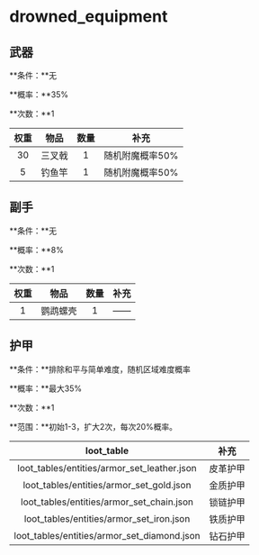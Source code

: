# drowned_equipment

## 武器

**条件：**无

**概率：**35%

**次数：**1

| 权重 |  物品  | 数量 |      补充       |
| :--: | :----: | :--: | :-------------: |
|  30  | 三叉戟 |  1   | 随机附魔概率50% |
|  5   | 钓鱼竿 |  1   | 随机附魔概率50% |



## 副手

**条件：**无

**概率：**8%

**次数：**1

| 权重 |   物品   | 数量 | 补充 |
| :--: | :------: | :--: | :--: |
|  1   | 鹦鹉螺壳 |  1   |  ——  |



## 护甲

**条件：**排除和平与简单难度，随机区域难度概率

**概率：**最大35%

**次数：**1

**范围：**初始1-3，扩大2次，每次20%概率。

|                 loot_table                  |   补充   |
| :-----------------------------------------: | :------: |
| loot_tables/entities/armor_set_leather.json | 皮革护甲 |
|  loot_tables/entities/armor_set_gold.json   | 金质护甲 |
|  loot_tables/entities/armor_set_chain.json  | 锁链护甲 |
|  loot_tables/entities/armor_set_iron.json   | 铁质护甲 |
| loot_tables/entities/armor_set_diamond.json | 钻石护甲 |

